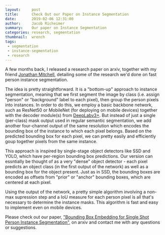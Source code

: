 ```yaml
---
layout:     post
title:      Check Out our Paper on Instance Segmentation
date:       2019-02-06 12:31:00
author:     Jacob Richeimer
summary:    Our paper on Instance Segmentation
categories: research, segmentation
thumbnail:  wrench
tags:
 - segmentation
 - instance-segmentation
 - research
---
```


A few months back, I released a research paper on arxiv, together with my friend [Jonathan Mitchell][1], detailing some of the research we'd done on fast person instance segmentation.

The idea is pretty straightforward. It is a "bottom-up" approach to instance segmentation, meaning that we first segment the image by class (i.e. assign "person" or "background" label to each pixel), then group the person pixels into instances. In order to do this, we employ a basic backbone network, such as ResNet50 or MobileNet (for deploying on mobile devices) together with the decoder module(s) from [DeepLabv3+][2]. But instead of just a single (per-class) mask output used in regular semantic segmentation, we add another four-channel output of the same resolution which encodes the bounding box of the instance to which each pixel belongs. Based on the predicted bounding box for each pixel, we can pretty easily and efficiently goup together pixels from the same instance.

This approach is inspired by single-stage object detectors like SSD and YOLO, which have per-region bounding box predictions. Our version can essntially be thought of as a very "dense" object detector - each pixel predicts an object class (in the first output of the network) as well as a bounding box for the object present. Just as in SSD, the bounding boxes are encoded as offsets from "prior" or "anchor" bounding boxes, which are centered at each pixel.

Using the output of the network, a pretty simple algorithm involving a non-max supression step and a IoU measure for each person pixel is all that's necessary to determine the instance masks. This algorithm is fast and easy to implement even on mobile devices.

Please check out our paper, ["Bounding Box Embedding for Single Shot Person Instance Segmentation"][3], on arxiv and contact me with any questions or suggestions.




[1]: [https://jonathancmitchell.github.io/]
[2]: [https://arxiv.org/abs/1802.02611]
[3]: [https://arxiv.org/abs/1807.07674]

